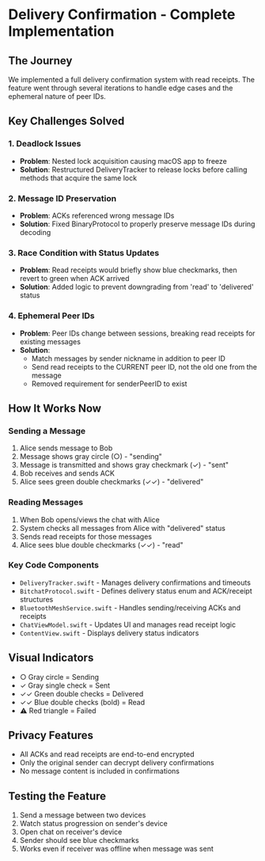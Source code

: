 # Delivery Confirmation - Complete Implementation

## The Journey
We implemented a full delivery confirmation system with read receipts. The feature went through several iterations to handle edge cases and the ephemeral nature of peer IDs.

## Key Challenges Solved

### 1. Deadlock Issues
- **Problem**: Nested lock acquisition causing macOS app to freeze
- **Solution**: Restructured DeliveryTracker to release locks before calling methods that acquire the same lock

### 2. Message ID Preservation
- **Problem**: ACKs referenced wrong message IDs
- **Solution**: Fixed BinaryProtocol to properly preserve message IDs during decoding

### 3. Race Condition with Status Updates
- **Problem**: Read receipts would briefly show blue checkmarks, then revert to green when ACK arrived
- **Solution**: Added logic to prevent downgrading from 'read' to 'delivered' status

### 4. Ephemeral Peer IDs
- **Problem**: Peer IDs change between sessions, breaking read receipts for existing messages
- **Solution**: 
  - Match messages by sender nickname in addition to peer ID
  - Send read receipts to the CURRENT peer ID, not the old one from the message
  - Removed requirement for senderPeerID to exist

## How It Works Now

### Sending a Message
1. Alice sends message to Bob
2. Message shows gray circle (○) - "sending"
3. Message is transmitted and shows gray checkmark (✓) - "sent"
4. Bob receives and sends ACK
5. Alice sees green double checkmarks (✓✓) - "delivered"

### Reading Messages
1. When Bob opens/views the chat with Alice
2. System checks all messages from Alice with "delivered" status
3. Sends read receipts for those messages
4. Alice sees blue double checkmarks (✓✓) - "read"

### Key Code Components
- `DeliveryTracker.swift` - Manages delivery confirmations and timeouts
- `BitchatProtocol.swift` - Defines delivery status enum and ACK/receipt structures
- `BluetoothMeshService.swift` - Handles sending/receiving ACKs and receipts
- `ChatViewModel.swift` - Updates UI and manages read receipt logic
- `ContentView.swift` - Displays delivery status indicators

## Visual Indicators
- ○ Gray circle = Sending
- ✓ Gray single check = Sent
- ✓✓ Green double checks = Delivered
- ✓✓ Blue double checks (bold) = Read
- ⚠ Red triangle = Failed

## Privacy Features
- All ACKs and read receipts are end-to-end encrypted
- Only the original sender can decrypt delivery confirmations
- No message content is included in confirmations

## Testing the Feature
1. Send a message between two devices
2. Watch status progression on sender's device
3. Open chat on receiver's device
4. Sender should see blue checkmarks
5. Works even if receiver was offline when message was sent